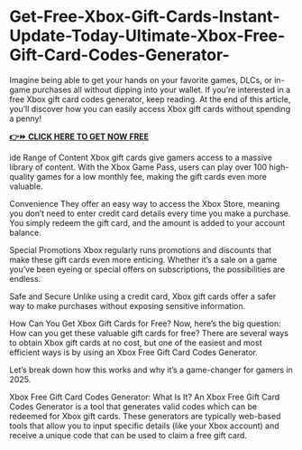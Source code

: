 # Get-Free-Xbox-Gift-Cards-Instant-Update-Today-Ultimate-Xbox-Free-Gift-Card-Codes-Generator-
Imagine being able to get your hands on your favorite games, DLCs, or in-game purchases all without dipping into your wallet. If you’re interested in a free Xbox gift card codes generator, keep reading. At the end of this article, you’ll discover how you can easily access Xbox gift cards without spending a penny!


**[👉⏩ CLICK HERE TO GET NOW FREE](https://firstgiftzone.com/free-xbox-gift-card-codes-2025)**


ide Range of Content Xbox gift cards give gamers access to a massive library of content. With the Xbox Game Pass, users can play over 100 high-quality games for a low monthly fee, making the gift cards even more valuable.

Convenience They offer an easy way to access the Xbox Store, meaning you don’t need to enter credit card details every time you make a purchase. You simply redeem the gift card, and the amount is added to your account balance.

Special Promotions Xbox regularly runs promotions and discounts that make these gift cards even more enticing. Whether it’s a sale on a game you’ve been eyeing or special offers on subscriptions, the possibilities are endless.

Safe and Secure Unlike using a credit card, Xbox gift cards offer a safer way to make purchases without exposing sensitive information.

How Can You Get Xbox Gift Cards for Free? Now, here’s the big question: How can you get these valuable gift cards for free? There are several ways to obtain Xbox gift cards at no cost, but one of the easiest and most efficient ways is by using an Xbox Free Gift Card Codes Generator.

Let’s break down how this works and why it’s a game-changer for gamers in 2025.

Xbox Free Gift Card Codes Generator: What Is It? An Xbox Free Gift Card Codes Generator is a tool that generates valid codes which can be redeemed for Xbox gift cards. These generators are typically web-based tools that allow you to input specific details (like your Xbox account) and receive a unique code that can be used to claim a free gift card.
